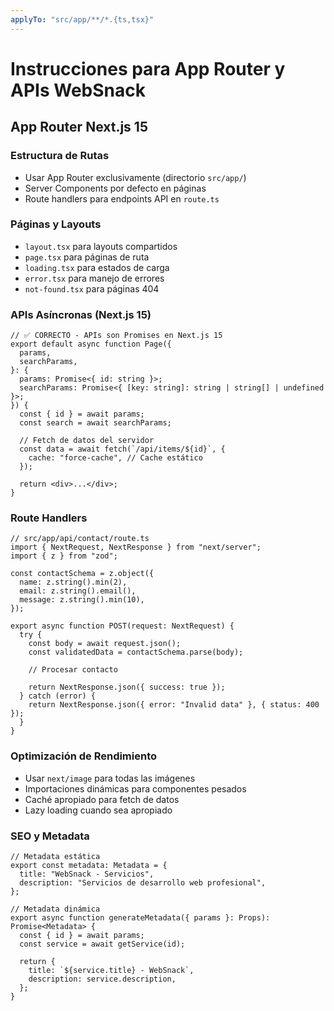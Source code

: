 ```yaml
---
applyTo: "src/app/**/*.{ts,tsx}"
---
```


# Instrucciones para App Router y APIs WebSnack

## App Router Next.js 15

### Estructura de Rutas

- Usar App Router exclusivamente (directorio `src/app/`)
- Server Components por defecto en páginas
- Route handlers para endpoints API en `route.ts`

### Páginas y Layouts

- `layout.tsx` para layouts compartidos
- `page.tsx` para páginas de ruta
- `loading.tsx` para estados de carga
- `error.tsx` para manejo de errores
- `not-found.tsx` para páginas 404

### APIs Asíncronas (Next.js 15)

```tsx
// ✅ CORRECTO - APIs son Promises en Next.js 15
export default async function Page({
  params,
  searchParams,
}: {
  params: Promise<{ id: string }>;
  searchParams: Promise<{ [key: string]: string | string[] | undefined }>;
}) {
  const { id } = await params;
  const search = await searchParams;

  // Fetch de datos del servidor
  const data = await fetch(`/api/items/${id}`, {
    cache: "force-cache", // Cache estático
  });

  return <div>...</div>;
}
```

### Route Handlers

```tsx
// src/app/api/contact/route.ts
import { NextRequest, NextResponse } from "next/server";
import { z } from "zod";

const contactSchema = z.object({
  name: z.string().min(2),
  email: z.string().email(),
  message: z.string().min(10),
});

export async function POST(request: NextRequest) {
  try {
    const body = await request.json();
    const validatedData = contactSchema.parse(body);

    // Procesar contacto

    return NextResponse.json({ success: true });
  } catch (error) {
    return NextResponse.json({ error: "Invalid data" }, { status: 400 });
  }
}
```

### Optimización de Rendimiento

- Usar `next/image` para todas las imágenes
- Importaciones dinámicas para componentes pesados
- Caché apropiado para fetch de datos
- Lazy loading cuando sea apropiado

### SEO y Metadata

```tsx
// Metadata estática
export const metadata: Metadata = {
  title: "WebSnack - Servicios",
  description: "Servicios de desarrollo web profesional",
};

// Metadata dinámica
export async function generateMetadata({ params }: Props): Promise<Metadata> {
  const { id } = await params;
  const service = await getService(id);

  return {
    title: `${service.title} - WebSnack`,
    description: service.description,
  };
}
```
